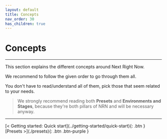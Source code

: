 ```yaml
---
layout: default
title: Concepts
nav_order: 30
has_children: true
---
```


# Concepts

---

<div class="code-example" markdown="1">
This section explains the different concepts around Next Right Now.

We recommend to follow the given order to go through them all.

You don't have to read/understand all of them, pick those that seem related to your needs.

> We strongly recommend reading both **Presets** and **Environments and Stages**, because they're both pillars of NRN and will be necessary anyway.
</div>

---

<div class="pagination-section">
    <span class="fs-4" markdown="1">
    [< Getting started: Quick start](../getting-started/quick-start){: .btn }
    </span>
    <span class="fs-4" markdown="1">
    [Presets >](./presets){: .btn .btn-purple }
    </span>
</div>
